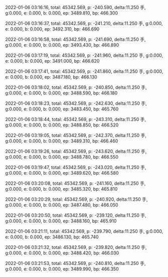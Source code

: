 2022-01-06 03:16:16, total: 45342.569, p: -240.590, delta:11.250 手, g:0.000, e: 0.000, b: 0.000, ep: 3489.810, bp: 466.300

2022-01-06 03:16:37, total: 45342.569, p: -241.210, delta:11.250 手, g:0.000, e: 0.000, b: 0.000, ep: 3492.310, bp: 466.690

2022-01-06 03:16:58, total: 45342.569, p: -241.690, delta:11.250 手, g:0.000, e: 0.000, b: 0.000, ep: 3493.430, bp: 466.890

2022-01-06 03:17:19, total: 45342.569, p: -241.960, delta:11.250 手, g:0.000, e: 0.000, b: 0.000, ep: 3491.000, bp: 466.620

2022-01-06 03:17:41, total: 45342.569, p: -241.860, delta:11.250 手, g:0.000, e: 0.000, b: 0.000, ep: 3487.180, bp: 466.130

2022-01-06 03:18:02, total: 45342.569, p: -240.850, delta:11.250 手, g:0.000, e: 0.000, b: 0.000, ep: 3488.590, bp: 466.180

2022-01-06 03:18:23, total: 45342.569, p: -242.630, delta:11.250 手, g:0.000, e: 0.000, b: 0.000, ep: 3483.450, bp: 465.760

2022-01-06 03:18:44, total: 45342.569, p: -243.310, delta:11.250 手, g:0.000, e: 0.000, b: 0.000, ep: 3488.850, bp: 466.520

2022-01-06 03:19:05, total: 45342.569, p: -242.370, delta:11.250 手, g:0.000, e: 0.000, b: 0.000, ep: 3489.310, bp: 466.460

2022-01-06 03:19:26, total: 45342.569, p: -243.620, delta:11.250 手, g:0.000, e: 0.000, b: 0.000, ep: 3488.780, bp: 466.550

2022-01-06 03:19:47, total: 45342.569, p: -243.020, delta:11.250 手, g:0.000, e: 0.000, b: 0.000, ep: 3489.620, bp: 466.580

2022-01-06 03:20:08, total: 45342.569, p: -241.160, delta:11.250 手, g:0.000, e: 0.000, b: 0.000, ep: 3485.320, bp: 465.810

2022-01-06 03:20:29, total: 45342.569, p: -240.920, delta:11.250 手, g:0.000, e: 0.000, b: 0.000, ep: 3487.480, bp: 466.050

2022-01-06 03:20:50, total: 45342.569, p: -239.120, delta:11.250 手, g:0.000, e: 0.000, b: 0.000, ep: 3488.160, bp: 465.910

2022-01-06 03:21:11, total: 45342.569, p: -239.790, delta:11.250 手, g:0.000, e: 0.000, b: 0.000, ep: 3486.130, bp: 465.740

2022-01-06 03:21:32, total: 45342.569, p: -239.820, delta:11.250 手, g:0.000, e: 0.000, b: 0.000, ep: 3488.420, bp: 466.030

2022-01-06 03:21:53, total: 45342.569, p: -240.810, delta:11.250 手, g:0.000, e: 0.000, b: 0.000, ep: 3489.990, bp: 466.350